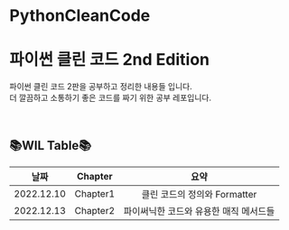 # PythonCleanCode
# 파이썬 클린 코드 2nd Edition 
파이썬 클린 코드 2판을 공부하고 정리한 내용들 입니다.  
더 깔끔하고 소통하기 좋은 코드를 짜기 위한 공부 레포입니다.  

<br>


## 📚**WIL Table**📚

|날짜|Chapter|요약|
|:------:|:---:|:---:|
|2022.12.10|Chapter1|클린 코드의 정의와 Formatter|
|2022.12.13|Chapter2|파이써닉한 코드와 유용한 매직 메서드들|
